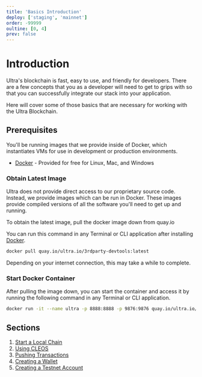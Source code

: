 ```yaml
---
title: 'Basics Introduction'
deploy: ['staging', 'mainnet']
order: -99999
oultine: [0, 4]
prev: false
---
```


# Introduction

Ultra's blockchain is fast, easy to use, and friendly for developers. There are a few concepts that you as a developer will need to get to grips with so that you can successfully integrate our stack into your application.

Here will cover some of those basics that are necessary for working with the Ultra Blockchain.

## Prerequisites

You'll be running images that we provide inside of Docker, which instantiates VMs for use in development or production environments.

-   [Docker](https://docs.docker.com/get-docker/) - Provided for free for Linux, Mac, and Windows

### Obtain Latest Image

Ultra does not provide direct access to our proprietary source code. Instead, we provide images which can be run in Docker. These images provide compiled versions of all the software you'll need to get up and running.

To obtain the latest image, pull the docker image down from quay.io

You can run this command in any Terminal or CLI application after installing [Docker](https://docs.docker.com/get-docker/).

```sh
docker pull quay.io/ultra.io/3rdparty-devtools:latest
```

Depending on your internet connection, this may take a while to complete.

### Start Docker Container

After pulling the image down, you can start the container and access it by running the following command in any Terminal or CLI application.

```sh
docker run -it --name ultra -p 8888:8888 -p 9876:9876 quay.io/ultra.io/3rdparty-devtools
```

## Sections

1. [Start a Local Chain](./start-local-chain.md)
2. [Using CLEOS](./using-cleos.md)
3. [Pushing Transactions](./pushing-transactions.md)
4. [Creating a Wallet](./creating-a-wallet.md)
5. [Creating a Testnet Account](./create-a-testnet-account.md)
